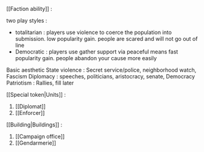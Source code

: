 [[Faction ability]] : 


two play styles :
- totalitarian : players use violence to coerce the population into submission.
	low popularity gain. people are scared and will not go out of line
- Democratic : players use gather support via peaceful means
	fast popularity gain. people abandon your cause more easily

Basic aesthetic
	State violence : Secret service/police, neighborhood watch, Fascism
	Diplomacy : speeches, politicians, aristocracy, senate, Democracy
	Patriotism : Rallies, fill later

[[Special token|Units]] :
1. [[Diplomat]]
2. [[Enforcer]]

[[Building|Buildings]] :
1. [[Campaign office]]
2. [[Gendarmerie]]
